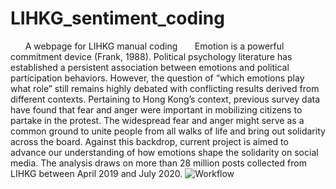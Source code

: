 # LIHKG_sentiment_coding
&nbsp;&nbsp;&nbsp;&nbsp;&nbsp;&nbsp;A webpage for LIHKG manual coding
&nbsp;&nbsp;&nbsp;&nbsp;&nbsp;&nbsp;Emotion is a powerful commitment device (Frank, 1988). Political psychology literature has established a persistent association between emotions and political participation behaviors. However, the question of “which emotions play what role” still remains highly debated with conflicting results derived from different contexts. Pertaining to Hong Kong’s context, previous survey data have found that fear and anger were important in mobilizing citizens to partake in the protest. The widespread fear and anger might serve as a common ground to unite people from all walks of life and bring out solidarity across the board. Against this backdrop, current project is aimed to advance our understanding of how emotions shape the solidarity on social media. The analysis draws on more than 28 million posts collected from LIHKG between April 2019 and July 2020.
![Workflow](Flowchart.png)
